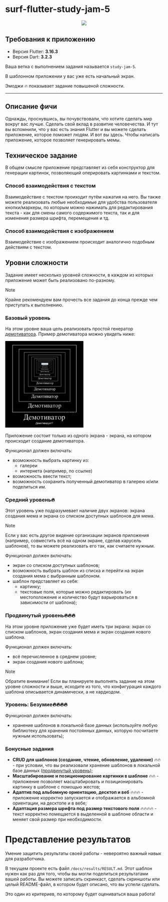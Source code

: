 # surf-flutter-study-jam-5

<p align="center">
<img src="https://surf.ru/wp-content/themes/surf/assets/img/logo.svg" height="120" />
</p>

## Требования к приложению

- Версия Flutter: **3.16.3**
- Версия Dart: **3.2.3**

Ваша ветка с выполнением задания называется `study-jam-5`.

В шаблонном приложении у вас уже есть начальный экран.

Эмоджи 🔥 показывает задание повышеной сложности.

---

## Описание фичи

Однажды, проснувшись, вы почувствовали, что хотите сделать мир вокруг вас лучше. Сделать свой вклад в развитие человечества. И тут вы вспомнили, что у вас есть знания Flutter и вы можете сделать приложение, которое поможет людям. И вот вы здесь. Чтобы написать приложение, которое позволяет генерировать мемы. 

## Техническое задание

В общем смысле приложение представляет из себя конструктор для генерации картинок, позволяющий оперировать картинками и текстом. 

### Способ взаимодействия с текстом

Взаимодействие с текстом проиходит путём нажатия на него. Вы также можете реализовать любые необходимые для удобства пользователя кнопки/маркеры, по которым можно нажимать для редактирования текста - как для смены самого содержимого текста, так и для изменения размера шрифта, перемещения и тд.

### Способ взаимодействия с изображением

Взаимодействие с изображением происходит аналогично подобным действиям с текстом. 

## Уровни сложности

Задание имеет несколько уровней сложности, в каждом из которых приложение может быть реализовано по-разному.

> [!NOTE]
> Крайне рекомендуем вам прочесть все задания до конца прежде чем приступать к выполнению.


### **Базовый уровень**

На этом уровне ваша цель реализовать простой генератор [демотиватора](https://ru.wikipedia.org/wiki/%D0%94%D0%B5%D0%BC%D0%BE%D1%82%D0%B8%D0%B2%D0%B0%D1%82%D0%BE%D1%80). Пример демотиватора можно увидеть ниже:

<img src="docs/images/demotivator_example.png" width="250">

Приложение состоит только из одного экрана - экрана, на котором происходит создание демотиватора.

Функционал должен включать:
- возможность выбрать картинку из:
  - галереи
  - интернета (например, по ссылке)
- возможность ввести текст;
- возможность сохранить полученный демотиватор в галерею и/или поделиться им.

### **Средний уровень**🔥

Этот уровень уже подразумевает наличие двух экранов: экрана создания мема и экрана со списком доступных шаблонов для мема. 

> [!NOTE]
> Если у вас есть другое видение организации экранов приложения (например, совместить всё на одном экране, сделав карусель шаблонов), то вы можете реализовать его так, как считаете нужным.

Функционал должен включать:
- экран со списком доступных шаблонов;
- возможность выбрать шаблон из списка и перейти на экран создания мема с выбранным шаблоном.
- шаблон представляет из себя:
  - картинку;
  - текстовые поля, которые можно редактировать (их местоположение и количество будут варьироваться в зависимости от шаблона);

### **Продвинутый уровень**🔥🔥🔥

На этом уровне приложение уже будет иметь три экрана: экран со списком шаблонов, экран создания мема и экран создания нового шаблона. 

Функционал должен включать:
- всё перечисленное в среднем уровне;
- экран создания нового шаблона;

> [!NOTE]
> Обратите внимание!
> Если вы планируете выполнять задание на этом уровне сложности и выше, исходите из того, что конфигурация каждого шаблона описывается динамически, а не хардкодом.


### **Уровень: Безумие**🔥🔥🔥🔥

Функционал должен включать:
- хранение шаблонов в локальной базе данных (используйте любую библиотеку для хранения постоянных данных, которую посчитаете нужным использовать);

### Бонусные задания

 - **CRUD для шаблонов (создание, чтение, обновление, удаление)** 🔥🔥 - при условии, что вы реализовали хранение шаблонов в локальной базе данных ([продвинутый уровень](#продвинутый-уровень🔥🔥🔥));
 - **Масштабирование и позиционирование картинки в шаблоне** 🔥🔥 - приложение позволяет масштабировать и позиционировать картинку в шаблоне с помощью жестов;
 - **Адаптив под альбомную ориентацию, десктоп и веб** 🔥🔥🔥 - приложение корректно запускается и отображается в альбомной ориентации, на десктопе и в вебе;
 - **Адаптация размера шрифта под размер текстового поля** 🔥🔥🔥🔥 - текст корректно помещается в выделенной в шаблоне области и меняет свой размер при необходимости.


# Представление результатов

Умение защитить результаты своей работы - невероятно важный навык для разработчика.

В текущем проекте есть файл `/docs/results/RESULT.md`. Этот шаблон нужен как раз для того, чтобы вы могли поделиться результатами вашей работы. Вы можете записать скринкаст, сделать скриншоты или целый README-файл, в котором будет описано, что вы успели сделать.

Это один из критериев, по которому будет оцениваться ваша работа!
